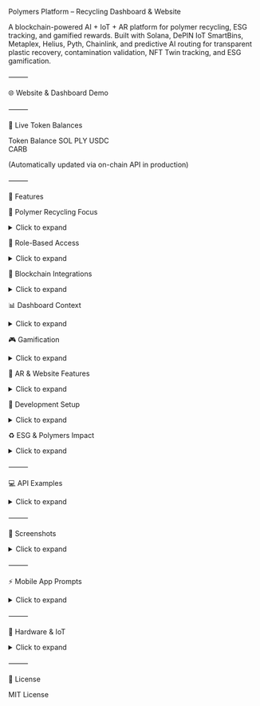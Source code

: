 Polymers Platform – Recycling Dashboard & Website

A blockchain-powered AI + IoT + AR platform for polymer recycling, ESG tracking, and gamified rewards.
Built with Solana, DePIN IoT SmartBins, Metaplex, Helius, Pyth, Chainlink, and predictive AI routing for transparent plastic recovery, contamination validation, NFT Twin tracking, and ESG gamification.

⸻

🌐 Website & Dashboard Demo


⸻

🔗 Live Token Balances

Token	Balance
SOL	
PLY	
USDC	
CARB	

(Automatically updated via on-chain API in production)

⸻

🚀 Features

🔬 Polymer Recycling Focus

<details>
<summary>Click to expand</summary>


	•	SmartBins for Polymers – IoT-enabled bins for PET, HDPE, LDPE, and mixed plastics
	•	NFC/QR Validation – Scan packaging or polymer products for recycling proof
	•	AI Contamination Detection – Detect mixed polymers, labels, adhesives, or impurities
	•	RWA & NFT Twins – Each recycled batch generates an NFT twin (linked to polymer type & weight)

</details>


🎯 Role-Based Access

<details>
<summary>Click to expand</summary>


	•	Recycler+ – Gamified plastic recycling with streaks, missions, and Solana rewards
	•	Company Partner – ESG dashboards, carbon credit reports, and supply chain polymer offsets
	•	Manufacturer+ – Polymer input/output tracking, predictive IoT maintenance for recycling machines
	•	Admin Auditor – ESG proof validation, compliance, and audit-ready reporting

</details>


🔗 Blockchain Integrations

<details>
<summary>Click to expand</summary>


	•	Solana – NFTs, token transfers, staking, Solana Pay, Actions + Blinks
	•	Metaplex – NFT metadata & marketplace for polymer credits
	•	Pyth + Chainlink – ESG price feeds, polymer commodity oracle data
	•	Helius – On-chain indexing & history of polymer credits
	•	Helium/DePIN – IoT network for SmartBin telemetry (fill-levels, contamination, polymer type)
	•	Privy.io – Privacy-preserving identity for recyclers & corporate partners

</details>


📊 Dashboard Context

<details>
<summary>Click to expand</summary>


	•	Website Frontend – Public-facing educational pages + ESG campaign landing pages
	•	Secure Dashboard – Role-based access for recyclers, partners, manufacturers, auditors
	•	Real-Time Telemetry – IoT polymer bin updates on map + AR overlays
	•	Predictive Routing – AI-driven polymer pickup routes for efficiency & lower CO₂ footprint

</details>


🎮 Gamification

<details>
<summary>Click to expand</summary>


	•	Recycling Missions – Target specific polymer categories for streak bonuses
	•	Reward Multipliers – Cleaner polymer separation = higher ESG score
	•	NFT Badges – Unlock rare NFTs (Polymer Guardian, Circular Hero, etc.)
	•	Leaderboards – Individual and company-level polymer recycling rankings

</details>


📱 AR & Website Features

<details>
<summary>Click to expand</summary>


	•	2D + AR Maps – Navigate to nearest polymer SmartBins
	•	Polymer Streams Visualization – Show flow of plastics from user → recycler → manufacturer
	•	Mobile Notifications – Push alerts for mission streaks & polymer contamination warnings
	•	AI Chat Assistant – Answers about plastic sorting, ESG benefits, and polymer value recovery

</details>


🔧 Development Setup

<details>
<summary>Click to expand</summary>


Environment Variables

NEXT_PUBLIC_WS_URL="ws://localhost:3001"
NEXT_PUBLIC_SOLANA_RPC_URL="https://api.devnet.solana.com"
NEXT_PUBLIC_SUPABASE_URL="your_supabase_url"
NEXT_PUBLIC_SUPABASE_ANON_KEY="your_supabase_key"
PRIVY_APP_ID="your_privy_app_id"
CHAINLINK_API_KEY="your_chainlink_key"

Scripts

npm run dev        # Website + Dashboard
npm run api:dev    # Polymer recycling APIs
npm run ws:dev     # WebSocket updates
npm run db:migrate # Database migrations for polymer recycling

</details>


♻️ ESG & Polymers Impact

<details>
<summary>Click to expand</summary>


	•	Polymer Credit System – Tokenized credits for PET, HDPE, LDPE recycling
	•	Carbon Offsets – Verified CO₂ savings via blockchain oracles
	•	Corporate ESG – Companies prove polymer circularity with auditable dashboards
	•	Global Leaderboards – Driving community competition in reducing plastic waste

</details>



⸻

💻 API Examples

<details>
<summary>Click to expand</summary>


Get Token Balances

GET /api/token-balances/:wallet
Response:
{
  "SOL": 12.34,
  "PLY": 100000,
  "USDC": 50.75,
  "CARB": 500
}

Send Tokens

POST /api/send
Body:
{
  "from": "user-wallet",
  "to": "recipient-wallet",
  "token": "PLY",
  "amount": 100
}
Response:
{
  "success": true,
  "txHash": "5gk...abcd"
}

AI Chat Prompt

POST /api/ai/chat
Body:
{
  "prompt": "How do I recycle HDPE safely?"
}
Response:
{
  "answer": "You should rinse the HDPE container, remove labels..."
}

</details>



⸻

📸 Screenshots

<details>
<summary>Click to expand</summary>


</details>



⸻

⚡ Mobile App Prompts

<details>
<summary>Click to expand</summary>


	•	Mission streak notifications & contamination warnings
	•	AI assistant for sorting guidance
	•	AR map navigation to nearest SmartBins
	•	Gamification updates (NFT badges, leaderboards)

</details>



⸻

🧰 Hardware & IoT

<details>
<summary>Click to expand</summary>


	•	DePIN-enabled SmartBins with fill-level telemetry
	•	Sensors for polymer type detection & contamination
	•	Raspberry Pi gateways for edge data processing
	•	IoT data streamed to /ws for dashboard updates

</details>



⸻

📄 License

MIT License

